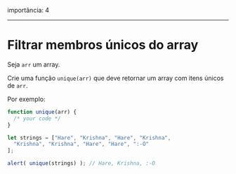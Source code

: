 importância: 4

---

# Filtrar membros únicos do array

Seja `arr` um array.

Crie uma função `unique(arr)` que deve retornar um array com itens únicos de `arr`.

Por exemplo:

```js
function unique(arr) {
  /* your code */
}

let strings = ["Hare", "Krishna", "Hare", "Krishna",
  "Krishna", "Krishna", "Hare", "Hare", ":-O"
];

alert( unique(strings) ); // Hare, Krishna, :-O
```
